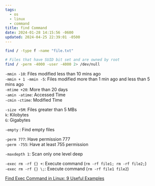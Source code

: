 ```yaml
---
tags:
  - os
  - linux
  - command
title: find Command
date: 2024-01-28 14:15:56 -0600
updated: 2024-04-25 22:39:01 -0500
---
```


````bash
find / -type f -name "file.txt"

# Files that have SUID bit set and are owned by root
find / -perm -4000 -user -4000 2> /dev/null
````

`-mmin -10`: Files modified less than 10 mins ago  
`-mmin + 1 -mmin -5`: Files modified more than 1 min ago and less than 5 mins ago  
`-mtime +20`: More than 20 days  
`-amin -atime`: Accessed Time  
`-cmin` `-ctime`: Modified Time

`-size +5M`: Files greater than 5 MBs  
`k`: Kilobytes  
`G`: Gigabytes

`-empty` : Find empty files

`-perm 777`: Have permission 777  
`-perm -755`: Have at least 755 permission

`-maxdepth 1`: Scan only one level deep

`-exec rm -rf {} +`: Execute command (`rm -rf file1; rm -rf file2;`)  
`-exec rm -rf {} \;`: Execute command (`rm -rf file1 file2`)

[Find Exec Command in Linux: 9 Useful Examples](https://linuxhandbook.com/find-exec-command/)
